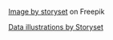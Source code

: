<a href="https://www.freepik.com/free-vector/version-control-concept-illustration_7273248.htm#query=version%20control&position=6&from_view=search&track=sph">Image by storyset</a> on Freepik

<a href="https://storyset.com/data">Data illustrations by Storyset</a>